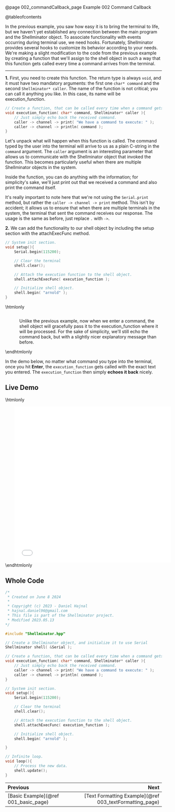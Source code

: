 @page 002_commandCallback_page Example 002 Command Callback

@tableofcontents

In the previous example, you saw how easy it is to bring the terminal to life, but we haven't yet established any connection between the main program and the Shellminator object. To associate functionality with events occurring during terminal use, we need hooks. Fortunately, Shellminator provides several hooks to customize its behavior according to your needs. We're making a slight modification to the code from the previous example by creating a function that we'll assign to the shell object in such a way that this function gets called every time a command arrives from the terminal.

<hr>

__1.__ First, you need to create this function. The return type is always `void`, and it must have two mandatory arguments: the first one `char* command` and the second `Shellminator* caller`. The name of the function is not critical; you can call it anything you like. In this case, its name will be execution_function.

```cpp
// Create a function, that can be called every time when a command gets entered.
void execution_function( char* command, Shellminator* caller ){
    // Just simply echo back the received command.
    caller -> channel -> print( "We have a command to execute: " );
    caller -> channel -> println( command );
}
```

Let's unpack what will happen when this function is called. The command typed by the user into the terminal will arrive to us as a plain C-string in the `command` argument. The `caller` argument is an interesting parameter that allows us to communicate with the Shellminator object that invoked the function. This becomes particularly useful when there are multiple Shellminator objects in the system.

Inside the function, you can do anything with the information; for simplicity's sake, we'll just print out that we received a command and also print the command itself.

It's really important to note here that we're not using the `Serial.print` method, but rather the `caller -> channel -> print` method. This isn't by accident; it allows us to ensure that when there are multiple terminals in the system, the terminal that sent the command receives our response. The usage is the same as before, just replace `.` with `->`.


__2.__ We can add the functionality to our shell object by including the setup section with the attachExecFunc method.
```cpp
// System init section.
void setup(){
    Serial.begin(115200);

    // Clear the terminal
    shell.clear();

    // Attach the execution function to the shell object.
    shell.attachExecFunc( execution_function );

    // Initialize shell object.
    shell.begin( "arnold" );
}
```

\htmlonly
<div style="display:flex; align-items: center;">
    <div style="width:100px; height:100px; margin-right: 20px;">
        <lottie-player src="Light-bulb.json" background="transparent" speed="1" style="width: 100%; height: 100%;" direction="1" playMode="normal" loop autoplay></lottie-player>
    </div>
    <div>
        <p>Unlike the previous example, now when we enter a command, the shell object will gracefully pass it to the execution_function where it will be processed. For the sake of simplicity, we'll still echo the command back, but with a slightly nicer explanatory message than before.
        </p>
    </div>
</div>
\endhtmlonly

In the demo below, no matter what command you type into the terminal, once you hit **Enter**, the `execution_function` gets called with the exact text you entered. The `execution_function` then simply **echoes it back** nicely.

## Live Demo

\htmlonly
<iframe id="demoFrame" src="webExamples/002_commandCallback.html" style="height:500px;width:100%;border:none;display:block; margin-left:30px;"></iframe>
\endhtmlonly

## Whole Code

```cpp
/*
 * Created on June 8 2024
 *
 * Copyright (c) 2023 - Daniel Hajnal
 * hajnal.daniel96@gmail.com
 * This file is part of the Shellminator project.
 * Modified 2023.05.13
*/

#include "Shellminator.hpp"

// Create a Shellminator object, and initialize it to use Serial
Shellminator shell( &Serial );

// Create a function, that can be called every time when a command gets entered.
void execution_function( char* command, Shellminator* caller ){
    // Just simply echo back the received command.
    caller -> channel -> print( "We have a command to execute: " );
    caller -> channel -> println( command );
}

// System init section.
void setup(){
    Serial.begin(115200);

    // Clear the terminal
    shell.clear();

    // Attach the execution function to the shell object.
    shell.attachExecFunc( execution_function );

    // Initialize shell object.
    shell.begin( "arnold" );

}

// Infinite loop.
void loop(){
    // Process the new data.
    shell.update();
}
```

<div class="section_buttons">
 
| Previous          |                         Next |
|:------------------|-----------------------------:|
|[Basic Example](@ref 001_basic_page) | [Text Formatting Example](@ref 003_textFormatting_page) |
 
</div>
